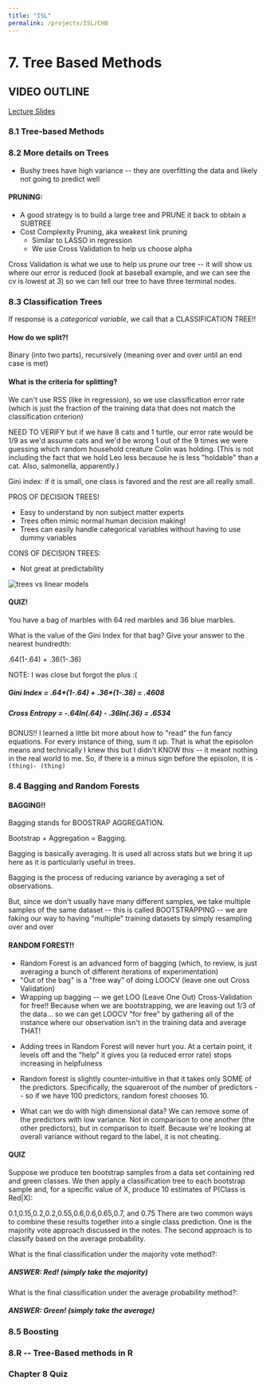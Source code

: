 ```yaml
---
title: "ISL"
permalink: /projects/ISL/CH8
---
```


# 7. Tree Based Methods

## VIDEO OUTLINE

[Lecture Slides](https://courses.edx.org/assets/courseware/v1/62c570de505d28b78e8e4ea932daddf2/asset-v1:StanfordOnline+STATSX0001+1T2020+type@asset+block/trees-handout.pdf)

### 8.1 Tree-based Methods

### 8.2 More details on Trees

- Bushy trees have high variance -- they are overfitting the data and likely not going to predict well

#### PRUNING:

- A good strategy is to build a large tree and PRUNE it back to obtain a SUBTREE
- Cost Complexity Pruning, aka weakest link pruning
  - Similar to LASSO in regression
  - We use Cross Validation to help us choose alpha

Cross Validation is what we use to help us prune our tree -- it will show us where our error is reduced (look at baseball example, and we can see the cv is lowest at 3) so we can tell our tree to have three terminal nodes.

### 8.3 Classification Trees

If response is a _categorical variable_, we call that a CLASSIFICATION TREE!!

#### How do we split?!

Binary (into two parts), recursively (meaning over and over until an end case is met)

#### What is the criteria for splitting?

We can't use RSS (like in regression), so we use classification error rate (which is just the fraction of the training data that does not match the classification criterion)

NEED TO VERIFY but if we have 8 cats and 1 turtle, our error rate would be 1/9 as we'd assume cats and we'd be wrong 1 out of the 9 times we were guessing which random household creature Colin was holding. (This is not including the fact that we hold Leo less because he is less "holdable" than a cat. Also, salmonella, apparently.)

Gini index: if it is small, one class is favored and the rest are all really small.

PROS OF DECISION TREES!

- Easy to understand by non subject matter experts
- Trees often mimic normal human decision making!
- Trees can easily handle categorical variables without having to use dummy variables

CONS OF DECISION TREES:

- Not great at predictability

![trees vs linear models](IISL_CH8_TREES.png "Trees")

#### QUIZ!

You have a bag of marbles with 64 red marbles and 36 blue marbles.

What is the value of the Gini Index for that bag? Give your answer to the nearest hundredth:

.64(1-.64) + .36(1-.36)

NOTE: I was close but forgot the plus :(

##### Gini Index = .64*(1-.64) + .36*(1-.36) = .4608

##### Cross Entropy = -.64*ln(.64) - .36*ln(.36) = .6534

BONUS!! I learned a little bit more about how to "read" the fun fancy equations. For every instance of thing, sum it up. That is what the episolon means and technically I knew this but I didn't KNOW this -- it meant nothing in the real world to me. So, if there is a minus sign before the episolon, it is `- (thing)- (thing)`

### 8.4 Bagging and Random Forests

#### BAGGING!!

Bagging stands for BOOSTRAP AGGREGATION.

Bootstrap + Aggregation = Bagging.

Bagging is basically averaging. It is used all across stats but we bring it up here as it is particularly useful in trees.

Bagging is the process of reducing variance by averaging a set of observations.

But, since we don't usually have many different samples, we take multiple samples of the same dataset -- this is called BOOTSTRAPPING -- we are faking our way to having "multiple" training datasets by simply resampling over and over

#### RANDOM FOREST!!

- Random Forest is an advanced form of bagging (which, to review, is just averaging a bunch of different iterations of experimentation)
- "Out of the bag" is a "free way" of doing LOOCV (leave one out Cross Validation)
- Wrapping up bagging -- we get LOO (Leave One Out) Cross-Validation for free!! Because when we are bootstrapping, we are leaving out 1/3 of the data... so we can get LOOCV "for free" by gathering all of the instance where our observation isn't in the training data and average THAT!

* Adding trees in Random Forest will never hurt you. At a certain point, it levels off and the "help" it gives you (a reduced error rate) stops increasing in helpfulness
* Random forest is slightly counter-intuitive in that it takes only SOME of the predictors. Specifically, the squareroot of the number of predictors -- so if we have 100 predictors, random forest chooses 10.

* What can we do with high dimensional data? We can remove some of the predictors with low variance. Not in comparison to one another (the other predictors), but in comparison to itself. Because we're looking at overall variance without regard to the label, it is not cheating.

#### QUIZ

Suppose we produce ten bootstrap samples from a data set containing red and green classes. We then apply a classification tree to each bootstrap sample and, for a specific value of X, produce 10 estimates of P(Class is Red|X):

0.1,0.15,0.2,0.2,0.55,0.6,0.6,0.65,0.7, and 0.75
There are two common ways to combine these results together into a single class prediction. One is the majority vote approach discussed in the notes. The second approach is to classify based on the average probability.

What is the final classification under the majority vote method?:

##### ANSWER: Red! (simply take the majority)

What is the final classification under the average probability method?:

##### ANSWER: Green! (simply take the average)

### 8.5 Boosting

### 8.R -- Tree-Based methods in R

### Chapter 8 Quiz
